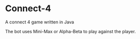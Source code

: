 # Connect-4
A connect 4 game written in Java

The bot uses Mini-Max or Alpha-Beta to play against the player.
